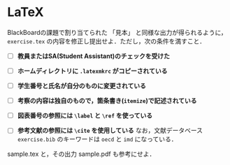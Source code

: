 # LaTeX

BlackBoardの課題で割り当てられた 「見本」 と同様な出力が得られるように，
`exercise.tex` の内容を修正し提出せよ．ただし，次の条件を満すこと．

- [ ] **教員またはSA(Student Assistant)のチェックを受けた**

- [ ] **ホームディレクトリに `.latexmkrc` がコピーされている**

- [ ] **学生番号と氏名が自分のものに変更されている**

- [ ] **考察の内容は独自のもので，箇条書き(`itemize`)で記述されている**

- [ ] **図表番号の参照には `\label` と `\ref` を使っている**

- [ ] **参考文献の参照には `\cite` を使用している**
なお，文献データベース `exercise.bib` のキーワードは `oecd` と `imd` になっている．

sample.tex と，その出力 sample.pdf も参考にせよ．
